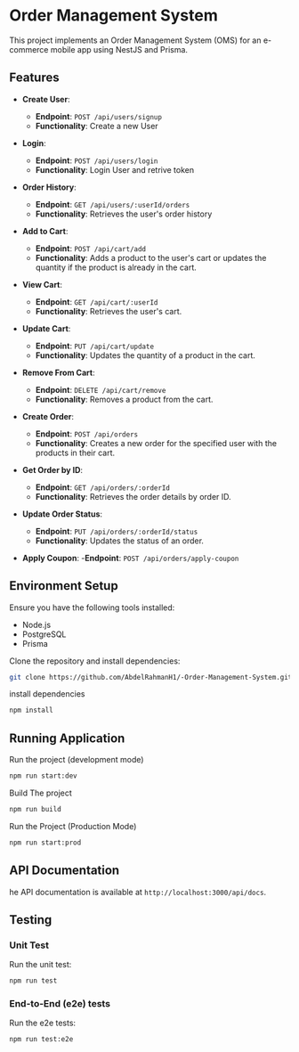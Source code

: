 # Order Management System

This project implements an Order Management System (OMS) for an e-commerce mobile app using NestJS and Prisma.

## Features

- **Create User**:

  - **Endpoint**: `POST /api/users/signup`
  - **Functionality**: Create a new User

- **Login**:

  - **Endpoint**: `POST /api/users/login`
  - **Functionality**: Login User and retrive token

- **Order History**:

  - **Endpoint**: `GET /api/users/:userId/orders`
  - **Functionality**: Retrieves the user's order history

- **Add to Cart**:

  - **Endpoint**: `POST /api/cart/add`
  - **Functionality**: Adds a product to the user's cart or updates the quantity if the product is already in the cart.

- **View Cart**:

  - **Endpoint**: `GET /api/cart/:userId`
  - **Functionality**: Retrieves the user's cart.

- **Update Cart**:

  - **Endpoint**: `PUT /api/cart/update`
  - **Functionality**: Updates the quantity of a product in the cart.

- **Remove From Cart**:

  - **Endpoint**: `DELETE /api/cart/remove`
  - **Functionality**: Removes a product from the cart.

- **Create Order**:

  - **Endpoint**: `POST /api/orders`
  - **Functionality**: Creates a new order for the specified user with the products in their cart.

- **Get Order by ID**:

  - **Endpoint**: `GET /api/orders/:orderId`
  - **Functionality**: Retrieves the order details by order ID.

- **Update Order Status**:

  - **Endpoint**: `PUT /api/orders/:orderId/status`
  - **Functionality**: Updates the status of an order.

- **Apply Coupon**: -**Endpoint**: `POST /api/orders/apply-coupon`

## Environment Setup

Ensure you have the following tools installed:

- Node.js
- PostgreSQL
- Prisma

Clone the repository and install dependencies:

```bash
git clone https://github.com/AbdelRahmanH1/-Order-Management-System.git
```

install dependencies

```bash
npm install
```

## Running Application

Run the project (development mode)

```bash
npm run start:dev
```

Build The project

```bash
npm run build
```

Run the Project (Production Mode)

```bash
npm run start:prod
```

## API Documentation

he API documentation is available at `http://localhost:3000/api/docs`.

## Testing

### Unit Test

Run the unit test:

```bash
npm run test
```

### End-to-End (e2e) tests

Run the e2e tests:

```bash
npm run test:e2e
```
